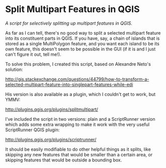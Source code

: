 Split Multipart Features in QGIS
========================

*A script for selectively splitting up multipart features in QGIS.*

As far as I can tell, there's no good way to split a selected multipart feature into its constituent parts in QGIS.  If you have, say, a chain of islands that is stored as a single MultiPolygon feature, and you want each island to be its own feature, this doesn't seem to be possible in the GUI (if it is and I just can't figure it out, tell me!).

To solve this problem, I created this script, based on Alexandre Neto's solution:

http://gis.stackexchange.com/questions/44799/how-to-transform-a-selected-multipart-feature-into-singlepart-features-while-edi

His version is also available as a plugin, which I couldn't get to work, but YMMV:

http://plugins.qgis.org/plugins/splitmultipart/

I've included the script in two versions: plain and a ScriptRunner version which adds some extra wrapping to make it work with the very useful ScriptRunner QGIS plugin:

http://plugins.qgis.org/plugins/scriptrunner/

It should be easily modifiable to do other helpful things as it splits, like skipping any new features that would be smaller than a certain area, or skipping features that would be outside a bounding box.
